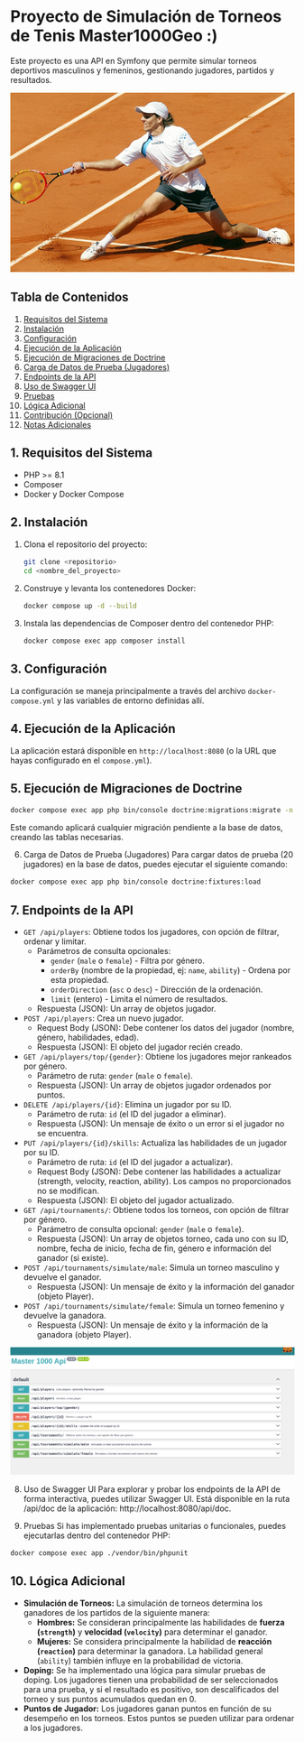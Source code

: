 # Proyecto de Simulación de Torneos de Tenis Master1000Geo :)

Este proyecto es una API en Symfony que permite simular torneos deportivos masculinos y femeninos, gestionando jugadores, partidos y resultados.

![Gaudio en accion](public/tennis.jpg)

## Tabla de Contenidos

1.  [Requisitos del Sistema](#requisitos-del-sistema)
2.  [Instalación](#instalación)
3.  [Configuración](#configuración)
4.  [Ejecución de la Aplicación](#ejecución-de-la-aplicación)
5.  [Ejecución de Migraciones de Doctrine](#ejecución-de-migraciones-de-doctrine)
6.  [Carga de Datos de Prueba (Jugadores)](#carga-de-datos-de-prueba-jugadores)
7.  [Endpoints de la API](#endpoints-de-la-api)
8.  [Uso de Swagger UI](#uso-de-swagger-ui)
9.  [Pruebas](#pruebas)
10. [Lógica Adicional](#lógica-adicional)
11. [Contribución (Opcional)](#contribución-opcional)
12. [Notas Adicionales](#notas-adicionales)

## 1. Requisitos del Sistema

* PHP >= 8.1
* Composer
* Docker y Docker Compose

## 2. Instalación

1.  Clona el repositorio del proyecto:

    ```bash
    git clone <repositorio>
    cd <nombre_del_proyecto>
    ```

2.  Construye y levanta los contenedores Docker:

    ```bash
    docker compose up -d --build
    ```

3.  Instala las dependencias de Composer dentro del contenedor PHP:

    ```bash
    docker compose exec app composer install
    ```

## 3. Configuración

La configuración se maneja principalmente a través del archivo `docker-compose.yml` y las variables de entorno definidas allí.

## 4. Ejecución de la Aplicación

La aplicación estará disponible en `http://localhost:8080` (o la URL que hayas configurado en el `compose.yml`).

## 5. Ejecución de Migraciones de Doctrine

```bash
docker compose exec app php bin/console doctrine:migrations:migrate -n
```
Este comando aplicará cualquier migración pendiente a la base de datos, creando las tablas necesarias.

6. Carga de Datos de Prueba (Jugadores)
   Para cargar datos de prueba (20 jugadores) en la base de datos, puedes ejecutar el siguiente comando:

```bash
docker compose exec app php bin/console doctrine:fixtures:load
```

## 7. Endpoints de la API

* `GET /api/players`: Obtiene todos los jugadores, con opción de filtrar, ordenar y limitar.
    * Parámetros de consulta opcionales:
        * `gender` (`male` o `female`) - Filtra por género.
        * `orderBy` (nombre de la propiedad, ej: `name`, `ability`) - Ordena por esta propiedad.
        * `orderDirection` (`asc` o `desc`) - Dirección de la ordenación.
        * `limit` (entero) - Limita el número de resultados.
    * Respuesta (JSON): Un array de objetos jugador.
* `POST /api/players`: Crea un nuevo jugador.
    * Request Body (JSON): Debe contener los datos del jugador (nombre, género, habilidades, edad).
    * Respuesta (JSON): El objeto del jugador recién creado.
* `GET /api/players/top/{gender}`: Obtiene los jugadores mejor rankeados por género.
    * Parámetro de ruta: `gender` (`male` o `female`).
    * Respuesta (JSON): Un array de objetos jugador ordenados por puntos.
* `DELETE /api/players/{id}`: Elimina un jugador por su ID.
    * Parámetro de ruta: `id` (el ID del jugador a eliminar).
    * Respuesta (JSON): Un mensaje de éxito o un error si el jugador no se encuentra.
* `PUT /api/players/{id}/skills`: Actualiza las habilidades de un jugador por su ID.
    * Parámetro de ruta: `id` (el ID del jugador a actualizar).
    * Request Body (JSON): Debe contener las habilidades a actualizar (strength, velocity, reaction, ability). Los campos no proporcionados no se modifican.
    * Respuesta (JSON): El objeto del jugador actualizado.
* `GET /api/tournaments/`: Obtiene todos los torneos, con opción de filtrar por género.
    * Parámetro de consulta opcional: `gender` (`male` o `female`).
    * Respuesta (JSON): Un array de objetos torneo, cada uno con su ID, nombre, fecha de inicio, fecha de fin, género e información del ganador (si existe).
* `POST /api/tournaments/simulate/male`: Simula un torneo masculino y devuelve el ganador.
    * Respuesta (JSON): Un mensaje de éxito y la información del ganador (objeto Player).
* `POST /api/tournaments/simulate/female`: Simula un torneo femenino y devuelve la ganadora.
    * Respuesta (JSON): Un mensaje de éxito y la información de la ganadora (objeto Player).

![Gaudio en accion](public/endpoints.png)


8. Uso de Swagger UI
   Para explorar y probar los endpoints de la API de forma interactiva, puedes utilizar Swagger UI. Está disponible en la ruta /api/doc de la aplicación: http://localhost:8080/api/doc.

9. Pruebas
   Si has implementado pruebas unitarias o funcionales, puedes ejecutarlas dentro del contenedor PHP:

```bash
docker compose exec app ./vendor/bin/phpunit
```

## 10. Lógica Adicional

* **Simulación de Torneos:** La simulación de torneos determina los ganadores de los partidos de la siguiente manera:
    * **Hombres:** Se consideran principalmente las habilidades de **fuerza (`strength`)** y **velocidad (`velocity`)** para determinar el ganador.
    * **Mujeres:** Se considera principalmente la habilidad de **reacción (`reaction`)** para determinar la ganadora.
      La habilidad general (`ability`) también influye en la probabilidad de victoria.
* **Doping:** Se ha implementado una lógica para simular pruebas de doping. Los jugadores tienen una probabilidad de ser seleccionados para una prueba, y si el resultado es positivo, son descalificados del torneo y sus puntos acumulados quedan en 0.
* **Puntos de Jugador:** Los jugadores ganan puntos en función de su desempeño en los torneos. Estos puntos se pueden utilizar para ordenar a los jugadores.